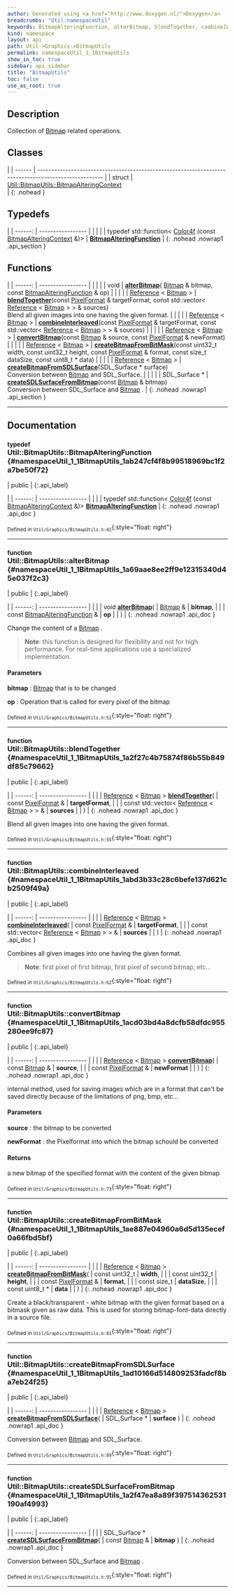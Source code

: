 ```yaml
---
author: Generated using <a href="http://www.doxygen.nl/">Doxygen</a>
breadcrumbs: "Util:namespaceUtil"
keywords: BitmapAlteringFunction, alterBitmap, blendTogether, combineInterleaved, convertBitmap, createBitmapFromBitMask, createBitmapFromSDLSurface, createSDLSurfaceFromBitmap
kind: namespace
layout: api
path: Util->Graphics->BitmapUtils
permalink: namespaceUtil_1_1BitmapUtils
show_in_toc: true
sidebar: api_sidebar
title: "BitmapUtils"
toc: false
use_as_root: true
---
```


## Description



Collection of [Bitmap](classUtil_1_1Bitmap) related operations.



## Classes

|
| ------ | ----------------------------------------------------------------------------------------------------- | 
| struct | [Util::BitmapUtils::BitmapAlteringContext](structUtil_1_1BitmapUtils_1_1BitmapAlteringContext) <br/>  | 
{: .nohead }

## Typedefs

|
| ------: | ----------------- |
|  | |
| typedef std::function< [Color4f](classUtil_1_1Color4f) (const [BitmapAlteringContext](structUtil_1_1BitmapUtils_1_1BitmapAlteringContext) &)> | **[BitmapAlteringFunction](#namespaceUtil_1_1BitmapUtils_1ab247cf4f8b99518969bc1f2a7be50f72)**  |
{: .nohead .nowrap1 .api_section }


## Functions

|
| ------: | ----------------- |
|  | |
| void | **[alterBitmap](#namespaceUtil_1_1BitmapUtils_1a69aae8ee2ff9e12315340d45e037f2c3)**( [Bitmap](classUtil_1_1Bitmap) & bitmap, const [BitmapAlteringFunction](namespaceUtil_1_1BitmapUtils#namespaceUtil_1_1BitmapUtils_1ab247cf4f8b99518969bc1f2a7be50f72) & op) |
|  | |
| [Reference](classUtil_1_1Reference) < [Bitmap](classUtil_1_1Bitmap) > | **[blendTogether](#namespaceUtil_1_1BitmapUtils_1a2f27c4b75874f86b55b849df85c79662)**(const [PixelFormat](classUtil_1_1PixelFormat) & targetFormat, const std::vector< [Reference](classUtil_1_1Reference) < [Bitmap](classUtil_1_1Bitmap) > > & sources) <br/> Blend all given images into one having the given format. |
|  | |
| [Reference](classUtil_1_1Reference) < [Bitmap](classUtil_1_1Bitmap) > | **[combineInterleaved](#namespaceUtil_1_1BitmapUtils_1abd3b33c28c6befe137d621cb2509f49a)**(const [PixelFormat](classUtil_1_1PixelFormat) & targetFormat, const std::vector< [Reference](classUtil_1_1Reference) < [Bitmap](classUtil_1_1Bitmap) > > & sources) |
|  | |
| [Reference](classUtil_1_1Reference) < [Bitmap](classUtil_1_1Bitmap) > | **[convertBitmap](#namespaceUtil_1_1BitmapUtils_1acd03bd4a8dcfb58dfdc955280ee9fc87)**(const [Bitmap](classUtil_1_1Bitmap) & source, const [PixelFormat](classUtil_1_1PixelFormat) & newFormat) |
|  | |
| [Reference](classUtil_1_1Reference) < [Bitmap](classUtil_1_1Bitmap) > | **[createBitmapFromBitMask](#namespaceUtil_1_1BitmapUtils_1ae887e04960a6d5d135ecef0a66fbd5bf)**(const uint32_t width, const uint32_t height, const [PixelFormat](classUtil_1_1PixelFormat) & format, const size_t dataSize, const uint8_t * data) |
|  | |
| [Reference](classUtil_1_1Reference) < [Bitmap](classUtil_1_1Bitmap) > | **[createBitmapFromSDLSurface](#namespaceUtil_1_1BitmapUtils_1ad10166d514809253fadcf8ba7eb24f25)**(SDL_Surface * surface) <br/> Conversion between [Bitmap](classUtil_1_1Bitmap) and SDL_Surface. |
|  | |
| SDL_Surface * | **[createSDLSurfaceFromBitmap](#namespaceUtil_1_1BitmapUtils_1a2f47ea8a89f397514362531190af4993)**(const [Bitmap](classUtil_1_1Bitmap) & bitmap) <br/> Conversion between SDL_Surface and [Bitmap](classUtil_1_1Bitmap) . |
{: .nohead .nowrap1 .api_section }


-------------------------------------------------------------------

## Documentation

### <small>typedef</small><br/> Util::BitmapUtils::BitmapAlteringFunction {#namespaceUtil_1_1BitmapUtils_1ab247cf4f8b99518969bc1f2a7be50f72}

| public |
{:.api_label}

|
| ------: | ----------------- |
|  |
| typedef std::function< [Color4f](classUtil_1_1Color4f) (const [BitmapAlteringContext](structUtil_1_1BitmapUtils_1_1BitmapAlteringContext) &)> **[BitmapAlteringFunction](#namespaceUtil_1_1BitmapUtils_1ab247cf4f8b99518969bc1f2a7be50f72)**  |
{: .nohead .nowrap1 .api_doc }





<sub>Defined in `Util/Graphics/BitmapUtils.h:41`</sub>{:style="float: right"}

-------------------------------------------------------------------

### <small>function</small><br/> Util::BitmapUtils::alterBitmap {#namespaceUtil_1_1BitmapUtils_1a69aae8ee2ff9e12315340d45e037f2c3}

| public |
{:.api_label}

|
| ------: | ----------------- |
|  |
| void **[alterBitmap](#namespaceUtil_1_1BitmapUtils_1a69aae8ee2ff9e12315340d45e037f2c3)**( |  [Bitmap](classUtil_1_1Bitmap) & | **bitmap**, |
| | const [BitmapAlteringFunction](namespaceUtil_1_1BitmapUtils#namespaceUtil_1_1BitmapUtils_1ab247cf4f8b99518969bc1f2a7be50f72) & | **op** |
|   ) |
{: .nohead .nowrap1 .api_doc }



Change the content of a [Bitmap](classUtil_1_1Bitmap) .


> **Note**: this function is designed for flexibility and not for high performance. For real-time applications use a specialized implementation.



#### Parameters
**bitmap**
:   [Bitmap](classUtil_1_1Bitmap) that is to be changed



**op**
:  Operation that is called for every pixel of the bitmap







<sub>Defined in `Util/Graphics/BitmapUtils.h:51`</sub>{:style="float: right"}

-------------------------------------------------------------------

### <small>function</small><br/> Util::BitmapUtils::blendTogether {#namespaceUtil_1_1BitmapUtils_1a2f27c4b75874f86b55b849df85c79662}

| public |
{:.api_label}

|
| ------: | ----------------- |
|  |
| [Reference](classUtil_1_1Reference) < [Bitmap](classUtil_1_1Bitmap) > **[blendTogether](#namespaceUtil_1_1BitmapUtils_1a2f27c4b75874f86b55b849df85c79662)**( | const [PixelFormat](classUtil_1_1PixelFormat) & | **targetFormat**, |
| | const std::vector< [Reference](classUtil_1_1Reference) < [Bitmap](classUtil_1_1Bitmap) > > & | **sources** |
|   ) |
{: .nohead .nowrap1 .api_doc }

Blend all given images into one having the given format.





<sub>Defined in `Util/Graphics/BitmapUtils.h:55`</sub>{:style="float: right"}

-------------------------------------------------------------------

### <small>function</small><br/> Util::BitmapUtils::combineInterleaved {#namespaceUtil_1_1BitmapUtils_1abd3b33c28c6befe137d621cb2509f49a}

| public |
{:.api_label}

|
| ------: | ----------------- |
|  |
| [Reference](classUtil_1_1Reference) < [Bitmap](classUtil_1_1Bitmap) > **[combineInterleaved](#namespaceUtil_1_1BitmapUtils_1abd3b33c28c6befe137d621cb2509f49a)**( | const [PixelFormat](classUtil_1_1PixelFormat) & | **targetFormat**, |
| | const std::vector< [Reference](classUtil_1_1Reference) < [Bitmap](classUtil_1_1Bitmap) > > & | **sources** |
|   ) |
{: .nohead .nowrap1 .api_doc }



Combines all given images into one having the given format.
> **Note**: first pixel of first bitmap, first pixel of second bitmap, etc...






<sub>Defined in `Util/Graphics/BitmapUtils.h:62`</sub>{:style="float: right"}

-------------------------------------------------------------------

### <small>function</small><br/> Util::BitmapUtils::convertBitmap {#namespaceUtil_1_1BitmapUtils_1acd03bd4a8dcfb58dfdc955280ee9fc87}

| public |
{:.api_label}

|
| ------: | ----------------- |
|  |
| [Reference](classUtil_1_1Reference) < [Bitmap](classUtil_1_1Bitmap) > **[convertBitmap](#namespaceUtil_1_1BitmapUtils_1acd03bd4a8dcfb58dfdc955280ee9fc87)**( | const [Bitmap](classUtil_1_1Bitmap) & | **source**, |
| | const [PixelFormat](classUtil_1_1PixelFormat) & | **newFormat** |
|   ) |
{: .nohead .nowrap1 .api_doc }



internal method, used for saving images which are in a format that can't be saved directly because of the limitations of png, bmp, etc...


#### Parameters
**source**
:  the bitmap to be converted



**newFormat**
:  the Pixelformat into which the bitmap schould be converted




#### Returns
a new bitmap of the specified format with the content of the given bitmap





<sub>Defined in `Util/Graphics/BitmapUtils.h:73`</sub>{:style="float: right"}

-------------------------------------------------------------------

### <small>function</small><br/> Util::BitmapUtils::createBitmapFromBitMask {#namespaceUtil_1_1BitmapUtils_1ae887e04960a6d5d135ecef0a66fbd5bf}

| public |
{:.api_label}

|
| ------: | ----------------- |
|  |
| [Reference](classUtil_1_1Reference) < [Bitmap](classUtil_1_1Bitmap) > **[createBitmapFromBitMask](#namespaceUtil_1_1BitmapUtils_1ae887e04960a6d5d135ecef0a66fbd5bf)**( | const uint32_t | **width**, |
| | const uint32_t | **height**, |
| | const [PixelFormat](classUtil_1_1PixelFormat) & | **format**, |
| | const size_t | **dataSize**, |
| | const uint8_t * | **data** |
|   ) |
{: .nohead .nowrap1 .api_doc }



Create a black/transparent - white bitmap with the given format based on a bitmask given as raw data. This is used for storing bitmap-font-data directly in a source file.



<sub>Defined in `Util/Graphics/BitmapUtils.h:81`</sub>{:style="float: right"}

-------------------------------------------------------------------

### <small>function</small><br/> Util::BitmapUtils::createBitmapFromSDLSurface {#namespaceUtil_1_1BitmapUtils_1ad10166d514809253fadcf8ba7eb24f25}

| public |
{:.api_label}

|
| ------: | ----------------- |
|  |
| [Reference](classUtil_1_1Reference) < [Bitmap](classUtil_1_1Bitmap) > **[createBitmapFromSDLSurface](#namespaceUtil_1_1BitmapUtils_1ad10166d514809253fadcf8ba7eb24f25)**( | SDL_Surface * | **surface** ) |
{: .nohead .nowrap1 .api_doc }

Conversion between [Bitmap](classUtil_1_1Bitmap) and SDL_Surface.





<sub>Defined in `Util/Graphics/BitmapUtils.h:89`</sub>{:style="float: right"}

-------------------------------------------------------------------

### <small>function</small><br/> Util::BitmapUtils::createSDLSurfaceFromBitmap {#namespaceUtil_1_1BitmapUtils_1a2f47ea8a89f397514362531190af4993}

| public |
{:.api_label}

|
| ------: | ----------------- |
|  |
| SDL_Surface * **[createSDLSurfaceFromBitmap](#namespaceUtil_1_1BitmapUtils_1a2f47ea8a89f397514362531190af4993)**( | const [Bitmap](classUtil_1_1Bitmap) & | **bitmap** ) |
{: .nohead .nowrap1 .api_doc }

Conversion between SDL_Surface and [Bitmap](classUtil_1_1Bitmap) .





<sub>Defined in `Util/Graphics/BitmapUtils.h:91`</sub>{:style="float: right"}

-------------------------------------------------------------------

